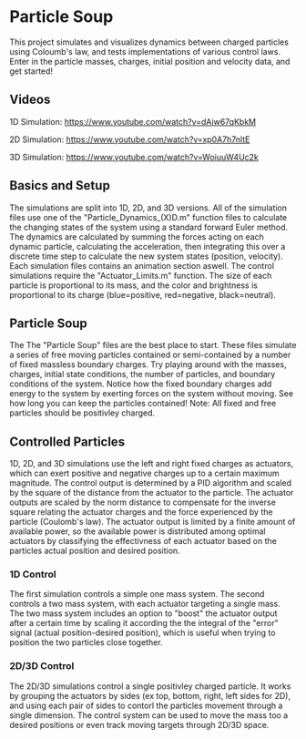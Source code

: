 # Particle Soup
This project simulates and visualizes dynamics between charged particles using Coloumb's law, and tests implementations of various control laws. Enter in the particle masses, charges, initial position and velocity data, and get started! 
## Videos
1D Simulation: https://www.youtube.com/watch?v=dAiw67qKbkM

2D Simulation: https://www.youtube.com/watch?v=xp0A7h7nltE

3D Simulation: https://www.youtube.com/watch?v=WoiuuW4Uc2k
## Basics and Setup
The simulations are split into 1D, 2D, and 3D versions. All of the simulation files use one of the "Particle_Dynamics_(X)D.m" function files to calculate the changing states of the system using a standard forward Euler method. The dynamics are calculated by summing the forces acting on each dynamic particle, calculating the acceleration, then integrating this over a discrete time step to calculate the new system states (position, velocity). Each simulation files contains an animation section aswell. The control simulations require the "Actuator_Limits.m" function. The size of each particle is proportional to its mass, and the color and brightness is proportional to its charge (blue=positive, red=negative, black=neutral). 
## Particle Soup
The The "Particle Soup" files are the best place to start. These files simulate a series of free moving particles contained or semi-contained by a number of fixed massless boundary charges. Try playing around with the masses, charges, initial state conditions, the number of particles, and boundary conditions of the system. Notice how the fixed boundary charges add energy to the system by exerting forces on the system without moving. See how long you can keep the particles contained! Note: All fixed and free particles should be positivley charged. 
## Controlled Particles 
1D, 2D, and 3D simulations use the left and right fixed charges as actuators, which can exert positive and negative charges up to a certain maximum magnitude. The control output is determined by a PID algorithm and scaled by the square of the distance from the actuator to the particle. The actuator outputs are scaled by the norm distance to compensate for the inverse square relating the actuator charges and the force experienced by the particle (Coulomb's law). The actuator output is limited by a finite amount of available power, so the available power is distributed among optimal actuators by classifying the effectivness of each actuator based on the particles actual position and desired position. 
### 1D Control
The first simulation controls a simple one mass system. The second controls a two mass system, with each actuator targeting a single mass. The two mass system includes an option to "boost" the actuator output after a certain time by scaling it according the the integral of the "error" signal (actual position-desired position), which is useful when trying to position the two particles close together. 
### 2D/3D Control
The 2D/3D simulations control a single positivley charged particle. It works by grouping the actuators by sides (ex top, bottom, right, left sides for 2D), and using each pair of sides to contorl the particles movement through a single dimension. The control system can be used to move the mass too a desired positions or even track moving targets through 2D/3D space. 
